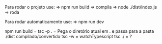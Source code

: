 Para rodar o projeto use:
=> npm run build => compila
=> node ./dist/index.js => roda

Para rodar automaticamente use:
=> npm run dev

npm run build = tsc -p . = Pega o diretório atual em . e passa para a pasta ./dist compilado/convertido
tsc -w = watchTypescript
tsc ./ = ?

<!-- "https://web.dio.me/lab/explorando-o-estilo-arquitetural-rest-com-nodejs/learning/bf6320bf-5a47-46ca-8dbf-f9eadfad51c4" -->